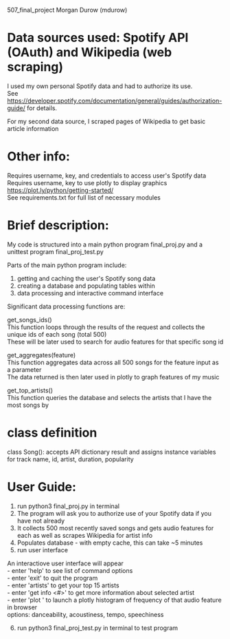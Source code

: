 507_final_project
Morgan Durow (mdurow)

# Data sources used: Spotify API (OAuth) and Wikipedia (web scraping)
  I used my own personal Spotify data and had to authorize its use. <br>
  See https://developer.spotify.com/documentation/general/guides/authorization-guide/ for details.<br>
  
  For my second data source, I scraped pages of Wikipedia to get basic article information

# Other info:
  Requires username, key, and credentials to access user's Spotify data<br>
  Requires username, key to use plotly to display graphics https://plot.ly/python/getting-started/<br>
  See requirements.txt for full list of necessary modules<br>

# Brief description:
  My code is structured into a main python program final_proj.py and a unittest program final_proj_test.py<br>
  
  Parts of the main python program include:<br>
  1) getting and caching the user's Spotify song data<br>
  2) creating a database and populating tables within<br>
  3) data processing and interactive command interface<br>
  
  Significant data processing functions are:<br>
  
  get_songs_ids()<br>
    This function loops through the results of the request and collects the unique ids of each song (total 500)<br>
    These will be later used to search for audio features for that specific song id<br>
  
  get_aggregates(feature)<br>
    This function aggregates data across all 500 songs for the feature input as a parameter<br>
    The data returned is then later used in plotly to graph features of my music<br>
  
  get_top_artists()<br>
    This function queries the database and selects the artists that I have the most songs by<br>

# class definition
  class Song(): accepts API dictionary result and assigns instance variables for track name, id, artist, duration, popularity

# User Guide:
  1. run python3 final_proj.py in terminal<br>
  2. The program will ask you to authorize use of your Spotify data if you have not already<br>
  3. It collects 500 most recently saved songs and gets audio features for each as well as scrapes Wikipedia for artist info<br>
  4. Populates database - with empty cache, this can take ~5 minutes<br>
  5. run user interface<br>
  
  An interactiove user interface will appear<br>
    - enter 'help' to see list of command options<br>
    - enter 'exit' to quit the program<br>
    - enter 'artists' to get your top 15 artists<br>
    - enter 'get info <#>' to get more information about selected artist<br>
    - enter 'plot <feature>' to launch a plotly histogram of frequency of that audio feature in browser<br>
      options: danceability, acoustiness, tempo, speechiness<br>
 
  6. run python3 final_proj_test.py in terminal to test program<br>
